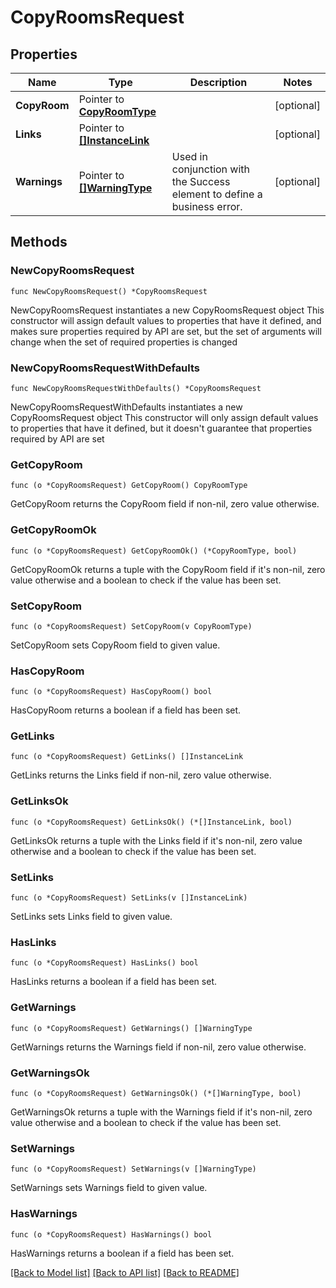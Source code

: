 # CopyRoomsRequest

## Properties

Name | Type | Description | Notes
------------ | ------------- | ------------- | -------------
**CopyRoom** | Pointer to [**CopyRoomType**](CopyRoomType.md) |  | [optional] 
**Links** | Pointer to [**[]InstanceLink**](InstanceLink.md) |  | [optional] 
**Warnings** | Pointer to [**[]WarningType**](WarningType.md) | Used in conjunction with the Success element to define a business error. | [optional] 

## Methods

### NewCopyRoomsRequest

`func NewCopyRoomsRequest() *CopyRoomsRequest`

NewCopyRoomsRequest instantiates a new CopyRoomsRequest object
This constructor will assign default values to properties that have it defined,
and makes sure properties required by API are set, but the set of arguments
will change when the set of required properties is changed

### NewCopyRoomsRequestWithDefaults

`func NewCopyRoomsRequestWithDefaults() *CopyRoomsRequest`

NewCopyRoomsRequestWithDefaults instantiates a new CopyRoomsRequest object
This constructor will only assign default values to properties that have it defined,
but it doesn't guarantee that properties required by API are set

### GetCopyRoom

`func (o *CopyRoomsRequest) GetCopyRoom() CopyRoomType`

GetCopyRoom returns the CopyRoom field if non-nil, zero value otherwise.

### GetCopyRoomOk

`func (o *CopyRoomsRequest) GetCopyRoomOk() (*CopyRoomType, bool)`

GetCopyRoomOk returns a tuple with the CopyRoom field if it's non-nil, zero value otherwise
and a boolean to check if the value has been set.

### SetCopyRoom

`func (o *CopyRoomsRequest) SetCopyRoom(v CopyRoomType)`

SetCopyRoom sets CopyRoom field to given value.

### HasCopyRoom

`func (o *CopyRoomsRequest) HasCopyRoom() bool`

HasCopyRoom returns a boolean if a field has been set.

### GetLinks

`func (o *CopyRoomsRequest) GetLinks() []InstanceLink`

GetLinks returns the Links field if non-nil, zero value otherwise.

### GetLinksOk

`func (o *CopyRoomsRequest) GetLinksOk() (*[]InstanceLink, bool)`

GetLinksOk returns a tuple with the Links field if it's non-nil, zero value otherwise
and a boolean to check if the value has been set.

### SetLinks

`func (o *CopyRoomsRequest) SetLinks(v []InstanceLink)`

SetLinks sets Links field to given value.

### HasLinks

`func (o *CopyRoomsRequest) HasLinks() bool`

HasLinks returns a boolean if a field has been set.

### GetWarnings

`func (o *CopyRoomsRequest) GetWarnings() []WarningType`

GetWarnings returns the Warnings field if non-nil, zero value otherwise.

### GetWarningsOk

`func (o *CopyRoomsRequest) GetWarningsOk() (*[]WarningType, bool)`

GetWarningsOk returns a tuple with the Warnings field if it's non-nil, zero value otherwise
and a boolean to check if the value has been set.

### SetWarnings

`func (o *CopyRoomsRequest) SetWarnings(v []WarningType)`

SetWarnings sets Warnings field to given value.

### HasWarnings

`func (o *CopyRoomsRequest) HasWarnings() bool`

HasWarnings returns a boolean if a field has been set.


[[Back to Model list]](../README.md#documentation-for-models) [[Back to API list]](../README.md#documentation-for-api-endpoints) [[Back to README]](../README.md)


